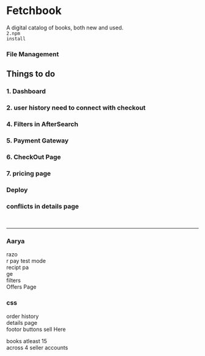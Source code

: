 # Fetchbook
A digital catalog of books, both new and used.<br>
<code>2.npm install</code><br>

### File Management

## Things to do
<h3>1. Dashboard</h3>
<h3>2. user history need to connect with checkout</h3>
<h3>4. Filters in AfterSearch</h3>
<h3>5. Payment Gateway</h3>
<h3>6. CheckOut Page</h3>
<h3>7. pricing page</h3>
<h3> Deploy</h3>


<h3>conflicts in details page </h3>


<br>
<hr>
<h3>Aarya</h3>
razo<br/>r pay test mode <br/>
recipt pa<br/>ge <br/>
filters<br/>
Offers Page<br/>

<h3>css</h3>
order history<br/>
details page<br/>
footor buttons sell Here<br/>


books atleast 15 <br/>
across 4 seller accounts<br/>

